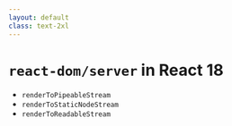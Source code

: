 ```yaml
---
layout: default
class: text-2xl
---
```


# **`react-dom/server`** in React 18

- `renderToPipeableStream`
- `renderToStaticNodeStream`
- `renderToReadableStream`
